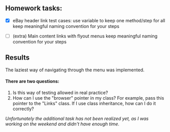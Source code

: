## Homework tasks:

- [x] eBay header link test cases:
      use variable to keep one method/step for all
      keep meaningful naming convention for your steps

- [ ] (extra) Main content links with flyout menus
      keep meaningful naming convention for your steps

## Results

The laziest way of navigating through the menu was implemented.

#### **There are two questions:**

1. Is this way of testing allowed in real practice?
2. How can I use the "browser" pointer in my class? For example, pass this pointer to the "Links" class. If I use class inheritance, how can I do it correctly?

_Unfortunately the additional task has not been realized yet, as I was working on the weekend and didn't have enough time._
